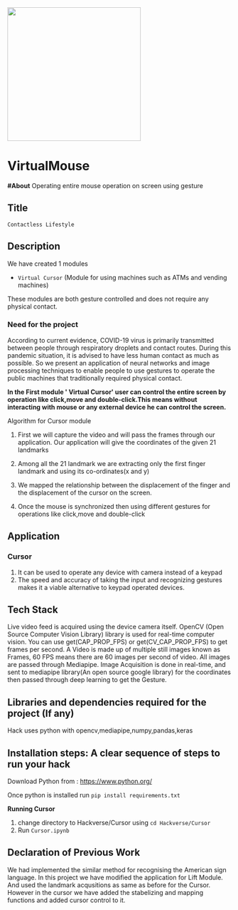 <img src="https://user-images.githubusercontent.com/79296149/136213914-ecd296c7-0090-4785-8240-4fdb08089d7d.png" width="300px" height="300px">

# VirtualMouse
**#About**
Operating entire  mouse operation on screen using gesture

## Title
`Contactless Lifestyle`

## Description
We have created 1 modules
* `Virtual Cursor` (Module for using machines such as ATMs and vending machines)

These modules are both gesture controlled and does not require any physical contact. 


### Need for the project
According to current evidence, COVID-19 virus is primarily transmitted between people through respiratory droplets and contact routes. During this pandemic situation, it is advised to have less human contact as much as possible.
So we present an application of neural networks and image processing techniques to enable people to use gestures to operate the public machines that traditionally required physical contact.

<b>In the First module ' Virtual Cursor' user can control the entire screen by operation like click,move and double-click.This means without interacting with mouse or any external device he can control the screen.</b>

Algorithm for Cursor module

1. First we will capture the video and will pass the frames through our application. Our application will give the coordinates of the given 21 landmarks

2. Among all the 21 landmark we are extracting only the first finger landmark and using its co-ordinates(x and y)

3. We mapped the relationship between the displacement of the finger and the displacement of the cursor on the screen.

4. Once the mouse is synchronized then using different gestures for operations like click,move and double-click 


## Application

### Cursor 
1. It can be used to operate any device with camera instead of a keypad
2. The speed and accuracy of taking the input and recognizing gestures makes it a viable alternative to keypad operated devices.


## Tech Stack
Live video feed is acquired using the device camera itself. OpenCV (Open Source Computer Vision Library)  library is used for real-time computer vision.
You can use get(CAP_PROP_FPS) or get(CV_CAP_PROP_FPS) to get frames per second. 
A Video is made up of multiple still images known as Frames, 60 FPS means there are 60 images per second of video. All images are passed through Mediapipe.
Image Acquisition is done in real-time, and sent to mediapipe library(An open source google library) for the coordinates then passed through deep learning to get the Gesture.



## Libraries and dependencies required for the project (If any)
Hack uses python with opencv,mediapipe,numpy,pandas,keras

## Installation steps: A clear sequence of steps to run your hack
Download Python from : https://www.python.org/

Once python is installed run
`pip install requirements.txt`

<b> Running Cursor </b>
1. change directory to Hackverse/Cursor using `cd Hackverse/Cursor`
2. Run `Cursor.ipynb`

## Declaration of Previous Work
We had implemented the similar method for recognising the American sign language. In this project we have modified the application for Lift Module. And used the landmark acqusitions as same as before for the Cursor. However in the cursor we have added the stabelizing and mapping functions and added cursor control to it.



